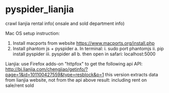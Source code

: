 # pyspider_lianjia
crawl lianjia rental info( onsale and sold department info)

Mac OS setup instruction:
1. Install macports from website https://www.macports.org/install.php
2. Install phantom js + pyspider
		a. In terminal:
			i. sudo port phantomjs
			ii. pip install pyspider
			iii. pyspider all
		b. then open in safari: localhost:5000


Lianjia:
	use Firefox adds-on "httpfox" to get the following api
	API: http://bj.lianjia.com/chengjiao/getinfo/?page=1&id=101100427559&type=resblock&p=1
	this version extracts data from lianjia website, not from the api above
	result: including rent on sale/rent sold
